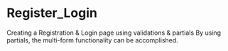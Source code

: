 # Register_Login
Creating a Registration &amp; Login page using validations &amp; partials 
By using partials, the multi-form functionality can be accomplished.
